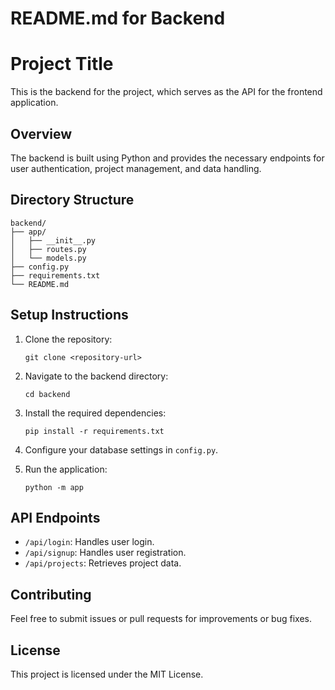 # README.md for Backend

# Project Title

This is the backend for the project, which serves as the API for the frontend application.

## Overview

The backend is built using Python and provides the necessary endpoints for user authentication, project management, and data handling.

## Directory Structure

```
backend/
├── app/
│   ├── __init__.py
│   ├── routes.py
│   └── models.py
├── config.py
├── requirements.txt
└── README.md
```

## Setup Instructions

1. Clone the repository:
   ```
   git clone <repository-url>
   ```

2. Navigate to the backend directory:
   ```
   cd backend
   ```

3. Install the required dependencies:
   ```
   pip install -r requirements.txt
   ```

4. Configure your database settings in `config.py`.

5. Run the application:
   ```
   python -m app
   ```

## API Endpoints

- `/api/login`: Handles user login.
- `/api/signup`: Handles user registration.
- `/api/projects`: Retrieves project data.

## Contributing

Feel free to submit issues or pull requests for improvements or bug fixes.

## License

This project is licensed under the MIT License.